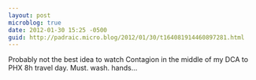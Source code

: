 ```yaml
---
layout: post
microblog: true
date: 2012-01-30 15:25 -0500
guid: http://padraic.micro.blog/2012/01/30/t164081914460897281.html
---
```

Probably not the best idea to watch Contagion in the middle of my DCA to PHX 8h travel day. Must.  wash.  hands...
